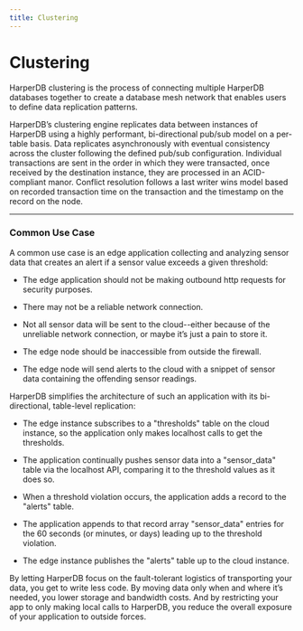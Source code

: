 ```yaml
---
title: Clustering
---
```


# Clustering

HarperDB clustering is the process of connecting multiple HarperDB databases together to create a database mesh network that enables users to define data replication patterns.

HarperDB’s clustering engine replicates data between instances of HarperDB using a highly performant, bi-directional pub/sub model on a per-table basis. Data replicates asynchronously with eventual consistency across the cluster following the defined pub/sub configuration. Individual transactions are sent in the order in which they were transacted, once received by the destination instance, they are processed in an ACID-compliant manor. Conflict resolution follows a last writer wins model based on recorded transaction time on the transaction and the timestamp on the record on the node.

---

### Common Use Case

A common use case is an edge application collecting and analyzing sensor data that creates an alert if a sensor value exceeds a given threshold:

- The edge application should not be making outbound http requests for security purposes.

- There may not be a reliable network connection.

- Not all sensor data will be sent to the cloud--either because of the unreliable network connection, or maybe it’s just a pain to store it.

- The edge node should be inaccessible from outside the firewall.

- The edge node will send alerts to the cloud with a snippet of sensor data containing the offending sensor readings.

HarperDB simplifies the architecture of such an application with its bi-directional, table-level replication:

- The edge instance subscribes to a "thresholds" table on the cloud instance, so the application only makes localhost calls to get the thresholds.

- The application continually pushes sensor data into a "sensor_data" table via the localhost API, comparing it to the threshold values as it does so.

- When a threshold violation occurs, the application adds a record to the "alerts" table.

- The application appends to that record array "sensor_data" entries for the 60 seconds (or minutes, or days) leading up to the threshold violation.

- The edge instance publishes the "alerts" table up to the cloud instance.

By letting HarperDB focus on the fault-tolerant logistics of transporting your data, you get to write less code. By moving data only when and where it’s needed, you lower storage and bandwidth costs. And by restricting your app to only making local calls to HarperDB, you reduce the overall exposure of your application to outside forces.
